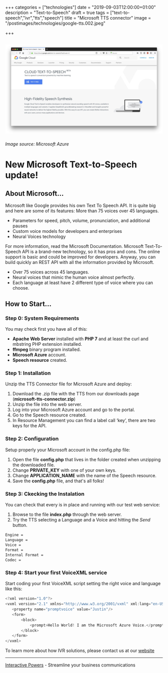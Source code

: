+++
categories = ["technologies"]
date = "2019-09-03T12:00:00+01:00"
description = "Text-to-Speech"
draft = true
tags = ["text-to-speech","ivr","tts","speech"]
title = "Microsoft TTS connector"
image = "/postimages/technologies/google-tts.002.jpeg"

+++

![Microsoft Azure TTS](/postimages/technologies/google-tts.001.jpeg)
---------
###### Image source: Microsoft Azure

#	New Microsoft Text-to-Speech update!

##	About Microsoft...

Microsoft like Google provides his own Text To Speech API. It is quite big and here are some of its features:
More than 75 voices over 45 languages.

* Parameters for speed, pitch, volume, pronunciation, and additional pauses
* Custom voice models for developers and enterprises
* Neural Voices technology

For more information, read the Microsoft Documentation. Microsoft Text-To- Speech API is a brand-new technology, so it has pros and cons. The online support is basic and could be improved for developers. Anyway, you can build quickly an REST API with all the information provided by Microsoft.

* Over 75 voices across 45 languages.
* Neural voices that mimic the human voice almost perfectly.
* Each language at least have 2 different type of voice where you can choose.

## How to Start...

###	Step 0: System Requirements

You may check first you have all of this:

* **Apache Web Server** installed with **PHP 7** and at least the curl and mbstring PHP extension installed.
* **ffmpeg** binary program installed.
* **Microsoft Azure** account.
* **Speech resource** created. 

###	Step 1: Installation

Unzip the TTS Connector file for Microsoft Azure and deploy:

1. Download the .zip file with the TTS from our downloads page (**microsoft-tts-connector.zip**)
2. Unzip the file into the web server.
3. Log into your Microsoft Azure account and go to the portal.
4. Go to the Speech resource created.
5. In Resource Management you can find a label call ‘key’, there are two keys for the API.

###	Step 2: Configuration

Setup properly your Microsoft account in the config.php file:

1. Open the file **config.php** that lives in the folder created when unzipping the downloaded file.
2. Change  **PRIVATE_KEY** with one of your own keys.
3. Change  **APPLICATION_NAME** with the name of the Speech resource.
5. Save the **config.php**  file, and that's all folks!

###	Step 3: Ckecking the Instalation

You can check that every is in place and running with our test web service:

1. Browse to the file **index.php** through the web server.
2. Try the TTS selecting a Language and a Voice and hitting the *Send* button.

~~~text
Engine =
Language = 
Voice =
Format =
Internal Format =
Codec =
~~~

###	Step 4: Start your first VoiceXML service

Start coding your first VoiceXML script setting the right voice and language like this:

~~~javascript
<?xml version="1.0"?>
<vxml version="2.1" xmlns="http://www.w3.org/2001/vxml" xml:lang="en-US">
   <property name="promptvoice" value="Justin"/>
   <form>
       <block>
           <prompt>Hello World! I am the Microsoft Azure Voice.</prompt>
       </block>
   </form>
</vxml>
~~~

To learn more about how IVR solutions, please contact us at our [website](htttps://www.ivrpowers.com/)

---
[Interactive Powers](http://www.ivrpowers.com/) - Streamline your business communications


